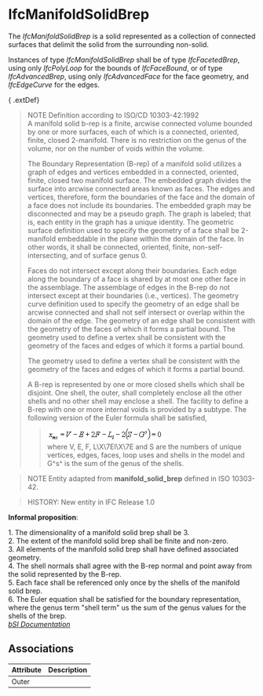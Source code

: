 IfcManifoldSolidBrep
====================
The _IfcManifoldSolidBrep_ is a solid represented as a collection of connected
surfaces that delimit the solid from the surrounding non-solid.  
  
Instances of type _IfcManifoldSolidBrep_ shall be of type _IfcFacetedBrep_,
using only _IfcPolyLoop_ for the bounds of _IfcFaceBound_, or of type
_IfcAdvancedBrep_, using only _IfcAdvancedFace_ for the face geometry, and
_IfcEdgeCurve_ for the edges.  
  
{ .extDef}  
> NOTE Definition according to ISO/CD 10303-42:1992  
> A manifold solid b-rep is a finite, arcwise connected volume bounded by one
> or more surfaces, each of which is a connected, oriented, finite, closed
> 2-manifold. There is no restriction on the genus of the volume, nor on the
> number of voids within the volume.  
>  
> The Boundary Representation (B-rep) of a manifold solid utilizes a graph of
> edges and vertices embedded in a connected, oriented, finite, closed two
> manifold surface. The embedded graph divides the surface into arcwise
> connected areas known as faces. The edges and vertices, therefore, form the
> boundaries of the face and the domain of a face does not include its
> boundaries. The embedded graph may be disconnected and may be a pseudo
> graph. The graph is labeled; that is, each entity in the graph has a unique
> identity. The geometric surface definition used to specify the geometry of a
> face shall be 2-manifold embeddable in the plane within the domain of the
> face. In other words, it shall be connected, oriented, finite, non-self-
> intersecting, and of surface genus 0.  
>  
> Faces do not intersect except along their boundaries. Each edge along the
> boundary of a face is shared by at most one other face in the assemblage.
> The assemblage of edges in the B-rep do not intersect except at their
> boundaries (i.e., vertices). The geometry curve definition used to specify
> the geometry of an edge shall be arcwise connected and shall not self
> intersect or overlap within the domain of the edge. The geometry of an edge
> shall be consistent with the geometry of the faces of which it forms a
> partial bound. The geometry used to define a vertex shall be consistent with
> the geometry of the faces and edges of which it forms a partial bound.  
>  
> The geometry used to define a vertex shall be consistent with the geometry
> of the faces and edges of which it forms a partial bound.  
>  
> A B-rep is represented by one or more closed shells which shall be disjoint.
> One shell, the outer, shall completely enclose all the other shells and no
> other shell may enclose a shell. The facility to define a B-rep with one or
> more internal voids is provided by a subtype. The following version of the
> Euler formula shall be satisfied,  
>  
>> ![math](../figures/ifcmanifoldsolidbrep-math1.gif)  
> where V, E, F, L\X\7El\X\7E and S are the numbers of unique vertices, edges,
> faces, loop uses and shells in the model and G^s^ is the sum of the genus of
> the shells.  
>  
  
  
> NOTE  Entity adapted from **manifold_solid_brep** defined in ISO 10303-42.  
  
> HISTORY: New entity in IFC Release 1.0  
  
  
  
**Informal proposition**:  
  
1\. The dimensionality of a manifold solid brep shall be 3.  
2\. The extent of the manifold solid brep shall be finite and non-zero.  
3\. All elements of the manifold solid brep shall have defined associated
geometry.  
4\. The shell normals shall agree with the B-rep normal and point away from
the solid represented by the B-rep.  
5\. Each face shall be referenced only once by the shells of the manifold
solid brep.  
6\. The Euler equation shall be satisfied for the boundary representation,
where the genus term "shell term" us the sum of the genus values for the
shells of the brep.  
[ _bSI
Documentation_](https://standards.buildingsmart.org/IFC/DEV/IFC4_2/FINAL/HTML/schema/ifcgeometricmodelresource/lexical/ifcmanifoldsolidbrep.htm)


Associations
------------
| Attribute   | Description   |
|-------------|---------------|
| Outer       |               |

